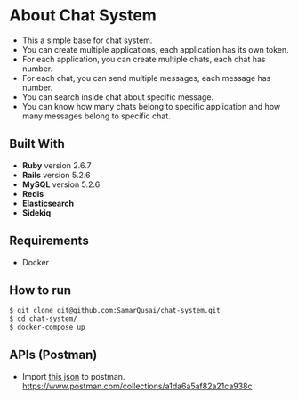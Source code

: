 # About Chat System
* This a simple base for chat system.
* You can create multiple applications, each application has its own token.
* For each application, you can create multiple chats, each chat has number.
* For each chat, you can send multiple messages, each message has number.
* You can search inside chat about specific message.
* You can know how many chats belong to specific application and how many messages belong to specific chat.

Built With
------------
* **Ruby** version 2.6.7 
* **Rails** version 5.2.6 
* **MySQL** version 5.2.6 
* **Redis** 
* **Elasticsearch** 
* **Sidekiq** 

Requirements
------------
* Docker

How to run
--------
```bash
$ git clone git@github.com:SamarQusai/chat-system.git
$ cd chat-system/
$ docker-compose up
```
APIs (Postman)
-------------
* Import [this json](https://www.postman.com/collections/a1da6a5af82a21ca938c) to postman. <br/>
  https://www.postman.com/collections/a1da6a5af82a21ca938c